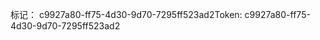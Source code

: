 <span data-ttu-id="00d6d-101">标记： c9927a80-ff75-4d30-9d70-7295ff523ad2</span><span class="sxs-lookup"><span data-stu-id="00d6d-101">Token: c9927a80-ff75-4d30-9d70-7295ff523ad2</span></span>